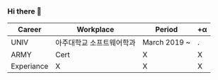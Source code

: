 ### Hi there 👋

<!--
**kimww42/kimww42** is a ✨ _special_ ✨ repository because its `README.md` (this file) appears on your GitHub profile.

Here are some ideas to get you started:

- 🔭 I’m currently working on ...
- 🌱 I’m currently learning ...
- 👯 I’m looking to collaborate on ...
- 🤔 I’m looking for help with ...
- 💬 Ask me about ...
- 📫 How to reach me: ...
- 😄 Pronouns: ...
- ⚡ Fun fact: ...
-->

|Career|Workplace|Period|+α|
|---|---|---|---|
|UNIV|아주대학교 소프트웨어학과|March 2019 ~ |.|
|ARMY|Cert|X|X|
|Experiance|X|X|X|
